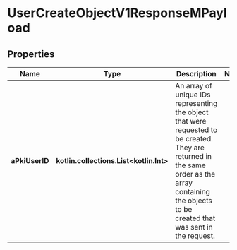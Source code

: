 
# UserCreateObjectV1ResponseMPayload

## Properties
| Name | Type | Description | Notes |
| ------------ | ------------- | ------------- | ------------- |
| **aPkiUserID** | **kotlin.collections.List&lt;kotlin.Int&gt;** | An array of unique IDs representing the object that were requested to be created.  They are returned in the same order as the array containing the objects to be created that was sent in the request. |  |



